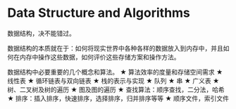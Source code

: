 # Data Structure and Algorithms

数据结构，决不能错过。

数据结构的本质就在于：如何将现实世界中各种各样的数据放入到内存中，并且如何在内存中操作这些数据，如何评价这些存储方案和操作方法。

数据结构中必要重要的几个概念和算法。
★ 算法效率的度量和存储空间需求
★ 线性表
★ 循环链表与双向链表
★ 栈的表示与实现
★ 队列
★ 串
★ 广义表
★ 树、二叉树及树的遍历
★ 图及图的遍历
★ 查找算法：顺序查找，二分法，哈希
★ 排序：插入排序，快速排序，选择排序，归并排序等等
★ 顺序文件，索引文件
